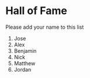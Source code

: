 # Hall of Fame
Please add your name to this list

1. Jose
2. Alex
3. Benjamin
4. Nick
5. Matthew
6. Jordan

